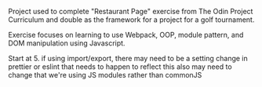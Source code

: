 Project used to complete "Restaurant Page" exercise from The Odin Project Curriculum and double as the framework for a project for a golf tournament.

Exercise focuses on learning to use Webpack, OOP, module pattern, and DOM manipulation using Javascript.


Start at 5.
if using import/export, there may need to be a setting change in prettier or eslint that needs to happen to reflect this
also may need to change that we're using JS modules rather than commonJS